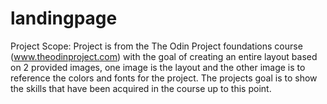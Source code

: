 # landingpage

Project Scope: 
Project is from the The Odin Project foundations course (www.theodinproject.com) with the goal of creating an entire layout based on 2 provided images, one image is the layout and the other image is to reference the colors and fonts for the project. The projects goal is to show the skills that have been acquired in the course up to this point. 
